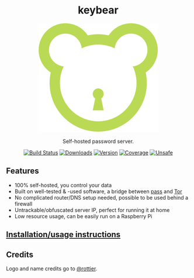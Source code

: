 <div align="center">
   <h1>keybear</h1>

   <img src="assets/logo.svg" alt="Keybear"/>

   Self-hosted password server.

   <a href="https://actions-badge.atrox.dev/keybear/keybear/goto"><img src="https://github.com/keybear/keybear/workflows/Test/badge.svg" alt="Build Status"/></a>
   <a href="https://github.com/keybear/keybear/releases"><img src="https://img.shields.io/crates/d/keybear.svg" alt="Downloads"/></a>
   <a href="https://crates.io/crates/keybear"><img src="https://img.shields.io/crates/v/keybear.svg" alt="Version"/></a>
   <a href="https://codecov.io/gh/keybear/keybear"><img src="https://codecov.io/gh/keybear/keybear/branch/main/graph/badge.svg?token=32C44QK5R9" alt="Coverage"/></a>
   <a href="https://github.com/rust-secure-code/safety-dance/"><img src="https://img.shields.io/badge/unsafe-forbidden-brightgreen.svg" alt="Unsafe"/></a>
</div>

## Features

- 100% self-hosted, you control your data
- Built on well-tested & -used software, a bridge between [pass](https://www.passwordstore.org/) and [Tor](https://www.torproject.org/)
- No complicated router/DNS setup needed, possible to be used behind a firewall
- Untrackable/obfuscated server IP, perfect for running it at home
- Low resource usage, can be easily run on a Raspberry Pi

## [Installation/usage instructions](https://keybear.github.io/keybear/)

## Credits

Logo and name credits go to [@rottier](https://github.com/rottier).
